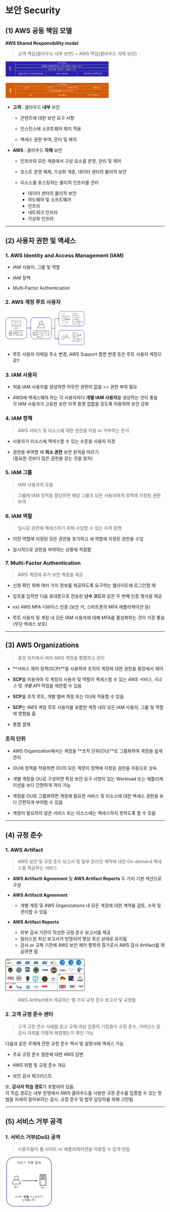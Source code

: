 보안 Security
====

## (1) **AWS 공동 책임 모델**   
**AWS Shared Responsibility model**   
> 고객 책임(클라우드 내부 보안) + AWS 책임(클라우드 자체 보안)

<img src="https://github.com/Hakunam97/TIL/blob/master/AWS/images/%EA%B3%B5%EB%8F%99%EC%B1%85%EC%9E%84%EB%AA%A8%EB%8D%B8.JPG" width="65%" height="55%" title="Shared" alt="shared"></img>

- **고객** : 클라우드 **내부** 보안   
  - 콘텐츠에 대한 보안 요구 사항
  
  - 인스턴스에 소프트웨어 패치 적용
  
  - 액세스 권한 부여, 관리 및 해지

- **AWS** : 클라우드 **자체** 보안
  - 인프라의 모든 계층에서 구성 요소를 운영, 관리 및 제어
  
  - 호스트 운영 체제, 가상화 계층, 데이터 센터의 물리적 보안
  - 리소스를 호스팅하는 물리적 인프라를 관리
    - 데이터 센터의 물리적 보안
    - 하드웨어 및 소프트웨어
    - 인프라
    - 네트워크 인프라
    - 가상화 인프라

- - -

## (2) **사용자 권한 및 액세스**

### 1. **AWS Identity and Access Management (IAM)**

- IAM 사용자, 그룹 및 역할

- IAM 정책

- Multi-Factor Authentication

### 2. **AWS 계정 루트 사용자**

<img src="https://github.com/Hakunam97/TIL/blob/master/AWS/images/%EB%A3%A8%ED%8A%B8%EC%82%AC%EC%9A%A9%EC%9E%90.PNG" width="50%" height="40%" title="route" alt="route"></img>

- 루트 사용자 이메일 주소 변경, AWS Support 플랜 변경 등은 루트 사용자 계정으로!!

### 3. **IAM 사용자**   

- 처음 IAM 사용자를 생성하면 아무런 권한이 없음 => 권한 부여 필요

- AWS에 액세스해야 하는 각 사용자마다 **개별 IAM 사용자**를 생성하는 것이 좋음   
각 IAM 사용자가 고유한 보안 자격 증명 집합을 갖도록 허용하여 보안 강화

### 4. **IAM 정책**   
> AWS 서비스 및 리소스에 대한 권한을 허용 or 거부하는 문서

- 사용자가 리소스에 액세스할 수 있는 수준을 사용자 지정

- 권한을 부여할 때 **최소 권한** 보안 원칙을 따르기   
(필요한 것보다 많은 권한을 갖는 것을 방지)

### 5. **IAM 그룹**   
> IAM 사용자의 모음   

> 그룹에 IAM 정책을 할당하면 해당 그룹의 모든 사용자에게 정책에 지정된 권한 부여

### 6. **IAM 역할**   
> 임시로 권한에 액세스하기 위해 수임할 수 있는 자격 증명

- 이전 역할에 지정된 모든 권한을 포기하고 새 역할에 지정된 권한을 수임

- 일시적으로 권한을 부여하는 상황에 적절함

### 7. **Multi-Factor Authentication**   
> AWS 계정에 추가 보안 계층을 제공

- 신원 확인 위해 여러 가지 정보를 제공하도록 요구하는 웹사이트에 로그인할 때

- 암호를 입력한 다음 휴대폰으로 전송된 **난수 코드**와 같은 두 번째 인증 형식을 제공

- ex) AWS MFA 디바이스 인증 (보안 키, 스마트폰의 MFA 애플리케이션 등)

- 루트 사용자 및 계정 내 모든 IAM 사용자에 대해 MFA를 활성화하는 것이 가장 좋음 (무단 액세스 보호)

- - -

## (3) **AWS Organizations**
> 중앙 위치에서 여러 AWS 계정을 통합하고 관리 

- **서비스 제어 정책(SCP)**을 사용하여 조직의 계정에 대한 권한을 중앙에서 제어

- **SCP**를 이용하여 각 계정의 사용자 및 역할이 액세스할 수 있는 *AWS 서비스*, *리소스* 및 *개별 API* 작업을 제한할 수 있음

- **SCP**를 조직 루트, 개별 멤버 계정 또는 OU에 적용할 수 있음

- **SCP**는 AWS 계정 루트 사용자를 포함한 계정 내의 모든 IAM 사용자, 그룹 및 역할에 영향을 줌

- 통합 결제

### **조직 단위**

- AWS Organization에서는 계정을 **조직 단위(OU)**로 그룹화하여 계정을 쉽게 관리

- OU에 정책을 적용하면 OU의 모든 계정이 정책에 지정된 권한을 자동으로 상속

- 개별 계정을 OU로 구성하면 특정 보안 요구 사항이 있는 Workload 또는 애플리케이션을 보다 간편하게 격리 가능

- 계정을 OU로 그룹화하면 계정에 필요한 서비스 및 리소스에 대한 액세스 권한을 보다 간편하게 부여할 수 있음

- 계정이 필요하지 않은 서비스 또는 리소스에는 액세스하지 못하도록 할 수 있음

- - -
## (4) **규정 준수**

### 1. **AWS Artifact**
> AWS 보안 및 규정 준수 보고서 및 일부 온라인 계약에 대한 On-demand 액세스를 제공하는 서비스

- **AWS Artifactt Agreement** 및 **AWS Artifact Reports** 두 가지 기본 섹션으로 구성

- **AWS Artifactt Agreement**
  * 개별 계정 및 AWS Organizations 내 모든 계정에 대한 계약을 검토, 수락 및 관리할 수 있음

- **AWS Artifact Reports**
  * 외부 감사 기관이 작성한 규정 준수 보고서를 제공
  * 릴리스된 최신 보고서가 반영되어 항상 최신 상태로 유지됨
  * 감사 or 규제 기관에 AWS 보안 제어 항목의 증거로서 AWS 감사 Artifact를 제공하면 됨

<img src="https://github.com/Hakunam97/TIL/blob/master/AWS/images/%EA%B7%9C%EC%A0%95%EC%A4%80%EC%88%98%EB%B3%B4%EA%B3%A0%EC%84%9C.PNG" width="50%" height="40%" title="Artifact" alt="Artifact"></img>   
> AWS Artifact에서 제공하는 몇 가지 규정 준수 보고서 및 규정들

### 2. **고객 규정 준수 센터**   
> 고객 규정 준수 사례를 읽고 규제 대상 업종의 기업들이 규정 준수, 거버넌스 및 감사 과제를 어떻게 해결했는지 확인 가능

다음과 같은 주제에 관한 규정 준수 백서 및 설명서에 액세스 가능   
- 주요 규정 준수 질문에 대한 AWS 답변

- AWS 위험 및 규정 준수 개요

- 보안 감사 체크리스트

또, **감사자 학습 경로**가 포함되어 있음.    
이 학습 경로는 내부 운영에서 AWS 클라우드를 사용한 규정 준수를 입증할 수 있는 방법을 자세히 알아보려는 감사, 규정 준수 및 법무 담당자를 위해 고안됨

- - -

## (5) **서비스 거부 공격**

### 1. **서비스 거부(DoS) 공격**   
> 사용자들이 웹 사이트 or 애플리케이션을 이용할 수 없게 만듬   

<img src="https://github.com/Hakunam97/TIL/blob/master/AWS/images/DoS.PNG" width="30%" height="20%" title="DoS" alt="DoS"></img>